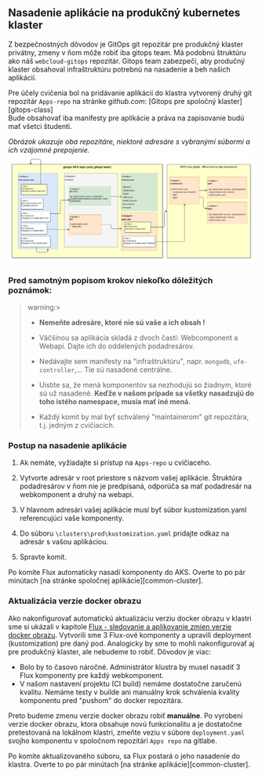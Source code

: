 ## Nasadenie aplikácie na produkčný kubernetes klaster

Z bezpečnostných dôvodov je GitOps git repozitár pre produkčný klaster privátny, zmeny v ňom môže robiť iba gitops team. Má podobnú štruktúru ako náš `webcloud-gitops` repozitár. Gitops team zabezpečí, aby produčný klaster obsahoval infraštruktúru potrebnú na nasadenie a beh našich aplikácií.

Pre účely cvičenia bol na pridávanie aplikácií do klastra vytvorený druhý git repozitár `Apps-repo` na stránke *github.com*:
[Gitops pre spoločný klaster][gitops-class]  
Bude obsahovať iba manifesty pre aplikácie a práva na zapisovanie budú mať všetci študenti.

*Obrázok ukazuje oba repozitáre, niektoré adresáre s vybranými súbormi a ich vzájomné prepojenie.*
![Nasadenie aplikacii do aks](./img/dojo-apps-deployment-aks.png)

### Pred samotným popisom krokov niekoľko dôležitých poznámok:

>warning:> 
> * **Nemeňte adresáre, ktoré nie sú vaše a ich obsah !**
>
> * Väčšinou sa aplikácia skladá z dvoch častí: Webcomponent a Webapi. Dajte ich do oddelených podadresárov.
> * Nedávajte sem manifesty na "infraštruktúru", napr. `mongodb`, `ufe-controller`,... Tie sú nasadené centrálne.
> * Uistite sa, že mená komponentov sa nezhodujú so žiadnym, ktoré sú už nasadené. **Keďže v našom prípade sa všetky nasadzujú do toho istého namespace, musia mať iné mená.**
> * Každý komit by mal byť schválený "maintainerom" git repozitára, t.j. jedným z cvičiacich.

### Postup na nasadenie aplikácie

1. Ak nemáte, vyžiadajte si prístup na `Apps-repo` u cvičiaceho.

2. Vytvorte adresár v root priestore s názvom vašej aplikácie. Štruktúra podadresárov v ňom nie je predpísaná, odporúča sa mať podadresár na webkomponent a druhý na webapi.

3. V hlavnom adresári vašej aplikácie musí byť súbor kustomization.yaml referencujúci vaše komponenty.

4. Do súboru `\clusters\prod\kustomization.yaml` pridajte odkaz na adresár s vašou aplikáciou.

5. Spravte komit.

Po komite Flux automaticky nasadí komponenty do AKS. Overte to po pár minútach [na stránke spoločnej aplikácie][common-cluster].

### Aktualizácia verzie docker obrazu

Ako nakonfigurovať automatickú aktualizáciu verziu docker obrazu v klastri sme si ukázali v kapitole [Flux - sledovanie a aplikovanie zmien verzie docker obrazu](./008b-flux-sledovanie-obrazov.md). Vytvorili sme 3 Flux-ové komponenty a upravili deployment (kustomization) pre daný pod. Analogicky by sme to mohli nakonfigurovať aj pre produkčný klaster, ale nebudeme to robiť. Dôvodov je viac:

- Bolo by to časovo náročné. Administrátor klustra by musel nasadiť 3 Flux komponenty pre každý webkomponent.
- V našom nastavení projektu (CI build) nemáme dostatočne zaručenú kvalitu. Nemáme testy v builde ani manuálny krok schválenia kvality komponentu pred "pushom" do docker repozitára.

Preto budeme zmenu verzie docker obrazu robiť **manuálne**. Po vyrobení verzie docker obrazu, ktora obsahuje novú funkcionalitu a je dostatočne pretestovaná na lokálnom klastri, zmeňte veziu v súbore `deployment.yaml` svojho komponentu v spoločnom repozitári `Apps repo` na gitlabe.

Po komite aktualizovaného súboru, sa Flux postará o jeho nasadenie do klastra. Overte to po pár minútach [na stránke aplikácie][common-cluster].
